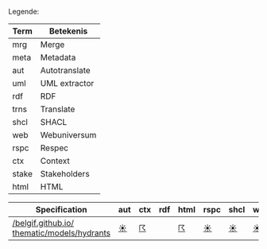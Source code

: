 Legende:

| Term | Betekenis |
| --- | --- |
| mrg | Merge |
| meta | Metadata |
| aut | Autotranslate |
| uml | UML extractor |
| rdf | RDF |
| trns | Translate |
| shcl | SHACL |
| web | Webuniversum |
| rspc | Respec |
| ctx | Context |
| stake | Stakeholders |
| html | HTML |


| Specification | aut | ctx | rdf | html | rspc | shcl | web | uml | mrg | trns | meta | stake |
| --- | --- | --- | --- | --- | --- | --- | --- | --- | --- | --- | --- | --- |
| [/belgif.github.io/ thematic/models/hydrants](/report4/https://belgif.github.io/thematic/models/hydrants) | [&#9728;](/report4/https://belgif.github.io/thematic/models/hydrants/autotranslate.report) | [&#9736;](/report4/https://belgif.github.io/thematic/models/hydrants/generator-jsonld-context.report) |  | [&#9736;](/report4/https://belgif.github.io/thematic/models/hydrants/generator-html.report) | [&#9728;](/report4/https://belgif.github.io/thematic/models/hydrants/generator-respec.report) | [&#9728;](/report4/https://belgif.github.io/thematic/models/hydrants/generator-shacl.report) | [&#9728;](/report4/https://belgif.github.io/thematic/models/hydrants/generator-webuniversum-json.report) | [&#9729;](/report4/https://belgif.github.io/thematic/models/hydrants/oslo-converter-ea.report) | [&#9728;](/report4/https://belgif.github.io/thematic/models/hydrants/merge.report) | [&#9729;](/report4/https://belgif.github.io/thematic/models/hydrants/translate.report) | [&#9728;](/report4/https://belgif.github.io/thematic/models/hydrants/metadata.report) | [&#9728;](/report4/https://belgif.github.io/thematic/models/hydrants/oslo-stakeholders-converter.report) |
